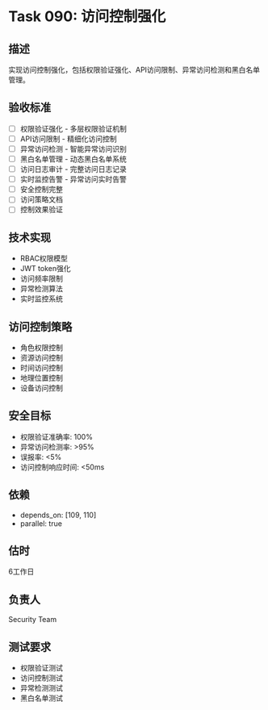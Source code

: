 # Task 090: 访问控制强化

## 描述
实现访问控制强化，包括权限验证强化、API访问限制、异常访问检测和黑白名单管理。

## 验收标准
- [ ] 权限验证强化 - 多层权限验证机制
- [ ] API访问限制 - 精细化访问控制
- [ ] 异常访问检测 - 智能异常访问识别
- [ ] 黑白名单管理 - 动态黑白名单系统
- [ ] 访问日志审计 - 完整访问日志记录
- [ ] 实时监控告警 - 异常访问实时告警
- [ ] 安全控制完整
- [ ] 访问策略文档
- [ ] 控制效果验证

## 技术实现
- RBAC权限模型
- JWT token强化
- 访问频率限制
- 异常检测算法
- 实时监控系统

## 访问控制策略
- 角色权限控制
- 资源访问控制
- 时间访问控制
- 地理位置控制
- 设备访问控制

## 安全目标
- 权限验证准确率: 100%
- 异常访问检测率: >95%
- 误报率: <5%
- 访问控制响应时间: <50ms

## 依赖
- depends_on: [109, 110]
- parallel: true

## 估时
6工作日

## 负责人
Security Team

## 测试要求
- 权限验证测试
- 访问控制测试
- 异常检测测试
- 黑白名单测试